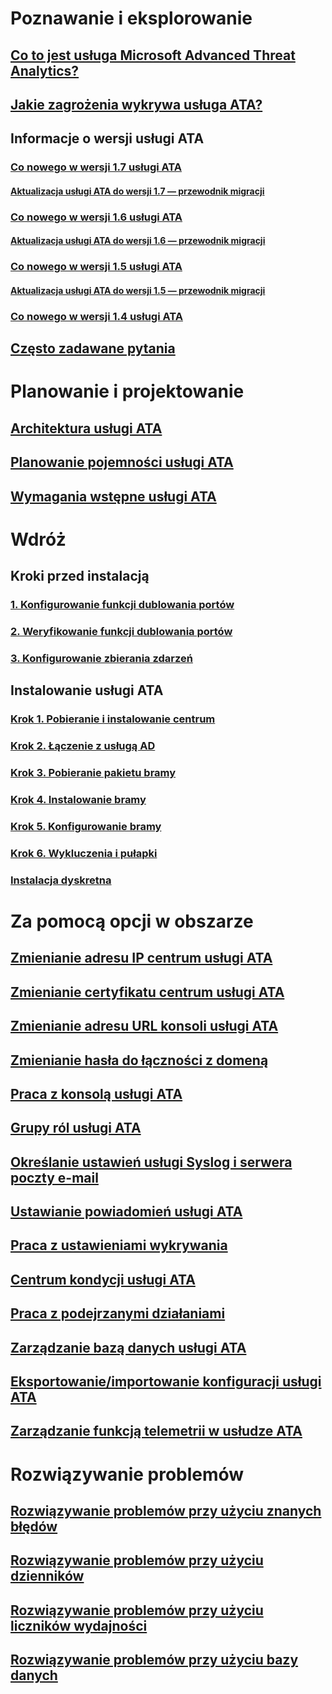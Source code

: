 # Poznawanie i eksplorowanie
## [Co to jest usługa Microsoft Advanced Threat Analytics?](what-is-ata.md)
## [Jakie zagrożenia wykrywa usługa ATA?](ata-threats.md)
## Informacje o wersji usługi ATA
### [Co nowego w wersji 1.7 usługi ATA](whats-new-version-1.7.md)
#### [Aktualizacja usługi ATA do wersji 1.7 — przewodnik migracji](ata-update-1.7-migration-guide.md)
### [Co nowego w wersji 1.6 usługi ATA](whats-new-version-1.6.md)
#### [Aktualizacja usługi ATA do wersji 1.6 — przewodnik migracji](ata-update-1.6-migration-guide.md)
### [Co nowego w wersji 1.5 usługi ATA](whats-new-version-1.5.md)
#### [Aktualizacja usługi ATA do wersji 1.5 — przewodnik migracji](ata-update-1.5-migration-guide.md)
### [Co nowego w wersji 1.4 usługi ATA](whats-new-version-1.4.md)
## [Często zadawane pytania](ata-technical-faq.md)
# Planowanie i projektowanie
## [Architektura usługi ATA](/advanced-threat-analytics/plan-design/ata-architecture)
## [Planowanie pojemności usługi ATA](/advanced-threat-analytics/plan-design/ata-capacity-planning)
## [Wymagania wstępne usługi ATA](/advanced-threat-analytics/plan-design/ata-prerequisites)
# Wdróż
## Kroki przed instalacją
### [1. Konfigurowanie funkcji dublowania portów](/advanced-threat-analytics/deploy-use/configure-port-mirroring)
### [2. Weryfikowanie funkcji dublowania portów](/advanced-threat-analytics/deploy-use/validate-port-mirroring)
### [3. Konfigurowanie zbierania zdarzeń](/advanced-threat-analytics/deploy-use/configure-event-collection)
## Instalowanie usługi ATA
### [Krok 1. Pobieranie i instalowanie centrum](/advanced-threat-analytics/deploy-use/install-ata-step1.md)
### [Krok 2. Łączenie z usługą AD](/advanced-threat-analytics/deploy-use/install-ata-step2.md)
### [Krok 3. Pobieranie pakietu bramy](/advanced-threat-analytics/deploy-use/install-ata-step3.md)
### [Krok 4. Instalowanie bramy](/advanced-threat-analytics/deploy-use/install-ata-step4.md)
### [Krok 5. Konfigurowanie bramy](/advanced-threat-analytics/deploy-use/install-ata-step5.md)
### [Krok 6. Wykluczenia i pułapki](/advanced-threat-analytics/deploy-use/install-ata-step6.md)
### [Instalacja dyskretna](/advanced-threat-analytics/deploy-use/ata-silent-installation)
# Za pomocą opcji w obszarze
## [Zmienianie adresu IP centrum usługi ATA](/advanced-threat-analytics/deploy-use/modifying-ata-config-centerip)
## [Zmienianie certyfikatu centrum usługi ATA](/advanced-threat-analytics/deploy-use/modifying-ata-config-centercert)
## [Zmienianie adresu URL konsoli usługi ATA](/advanced-threat-analytics/deploy-use/modifying-ata-config-consoleurl)
## [Zmienianie hasła do łączności z domeną](/advanced-threat-analytics/deploy-use/modifying-ata-config-dcpassword)
## [Praca z konsolą usługi ATA](/advanced-threat-analytics/deploy-use/working-with-ata-console)
## [Grupy ról usługi ATA](/advanced-threat-analytics/deploy-use/ata-role-groups)
## [Określanie ustawień usługi Syslog i serwera poczty e-mail](/advanced-threat-analytics/deploy-use/setting-syslog-email-server-settings)
## [Ustawianie powiadomień usługi ATA](/advanced-threat-analytics/deploy-use/setting-ata-alerts)
## [Praca z ustawieniami wykrywania](/advanced-threat-analytics/deploy-use/working-with-detection-settings)
## [Centrum kondycji usługi ATA](/advanced-threat-analytics/deploy-use/ata-health-center)
## [Praca z podejrzanymi działaniami](/advanced-threat-analytics/deploy-use/working-with-suspicious-activities)
## [Zarządzanie bazą danych usługi ATA](/advanced-threat-analytics/deploy-use/ata-database-management)
## [Eksportowanie/importowanie konfiguracji usługi ATA](/advanced-threat-analytics/deploy-use/ata-configuration-file)
## [Zarządzanie funkcją telemetrii w usłudze ATA](/advanced-threat-analytics/deploy-use/manage-telemetry-settings)
# Rozwiązywanie problemów
## [Rozwiązywanie problemów przy użyciu znanych błędów](/advanced-threat-analytics/troubleshoot/troubleshooting-ata-known-errors)
## [Rozwiązywanie problemów przy użyciu dzienników](/advanced-threat-analytics/troubleshoot/troubleshooting-ata-using-logs)
## [Rozwiązywanie problemów przy użyciu liczników wydajności](/advanced-threat-analytics/troubleshoot/troubleshooting-ata-using-perf-counters)
## [Rozwiązywanie problemów przy użyciu bazy danych](/advanced-threat-analytics/troubleshoot/troubleshooting-ata-using-ata-database)



<!--HONumber=Feb17_HO1-->


